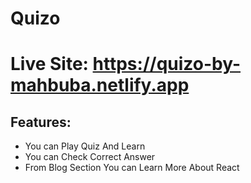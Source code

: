 # Quizo
# Live Site: https://quizo-by-mahbuba.netlify.app
## Features: 
* You can Play Quiz And Learn
* You can Check Correct Answer
* From Blog Section You can Learn More About React

